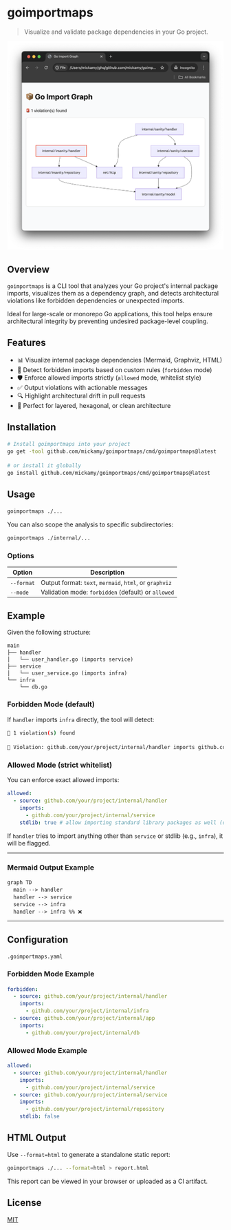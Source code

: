 # goimportmaps

> Visualize and validate package dependencies in your Go project.
>

![Screenshot](./assets/html_report.png)

## Overview

`goimportmaps` is a CLI tool that analyzes your Go project's internal package imports, visualizes them as a dependency
graph, and detects architectural violations like forbidden dependencies or unexpected imports.

Ideal for large-scale or monorepo Go applications, this tool helps ensure architectural integrity by preventing
undesired package-level coupling.

## Features

- 📊 Visualize internal package dependencies (Mermaid, Graphviz, HTML)
- 🚨 Detect forbidden imports based on custom rules (`forbidden` mode)
- 🛡 Enforce allowed imports strictly (`allowed` mode, whitelist style)
- ✅ Output violations with actionable messages
- 🔍 Highlight architectural drift in pull requests
- 🧠 Perfect for layered, hexagonal, or clean architecture

## Installation

```bash
# Install goimportmaps into your project
go get -tool github.com/mickamy/goimportmaps/cmd/goimportmaps@latest

# or install it globally
go install github.com/mickamy/goimportmaps/cmd/goimportmaps@latest
```

## Usage

```bash
goimportmaps ./...
```

You can also scope the analysis to specific subdirectories:

```bash
goimportmaps ./internal/...
```

### Options

| Option     | Description                                             |
|------------|---------------------------------------------------------|
| `--format` | Output format: `text`, `mermaid`, `html`, or `graphviz` |
| `--mode`   | Validation mode: `forbidden` (default) or `allowed`     |

## Example

Given the following structure:

```
main
├── handler
│   └── user_handler.go (imports service)
├── service
│   └── user_service.go (imports infra)
└── infra
    └── db.go
```

### Forbidden Mode (default)

If `handler` imports `infra` directly, the tool will detect:

```bash
🚨 1 violation(s) found

🚨 Violation: github.com/your/project/internal/handler imports github.com/your/project/internal/infra
```

### Allowed Mode (strict whitelist)

You can enforce exact allowed imports:

```yaml
allowed:
  - source: github.com/your/project/internal/handler
    imports:
      - github.com/your/project/internal/service
    stdlib: true # allow importing standard library packages as well (default: true)
```

If `handler` tries to import anything other than `service` or stdlib (e.g., `infra`), it will be flagged.

---

### Mermaid Output Example

```markdown
graph TD
  main --> handler
  handler --> service
  service --> infra
  handler --> infra %% ❌
```

---

## Configuration

`.goimportmaps.yaml`

### Forbidden Mode Example

```yaml
forbidden:
  - source: github.com/your/project/internal/handler
    imports:
      - github.com/your/project/internal/infra
  - source: github.com/your/project/internal/app
    imports:
      - github.com/your/project/internal/db
```

### Allowed Mode Example

```yaml
allowed:
  - source: github.com/your/project/internal/handler
    imports:
      - github.com/your/project/internal/service
  - source: github.com/your/project/internal/service
    imports:
      - github.com/your/project/internal/repository
    stdlib: false
```

## HTML Output

Use `--format=html` to generate a standalone static report:

```bash
goimportmaps ./... --format=html > report.html

```

This report can be viewed in your browser or uploaded as a CI artifact.

## License

[MIT](./LICENSE)
